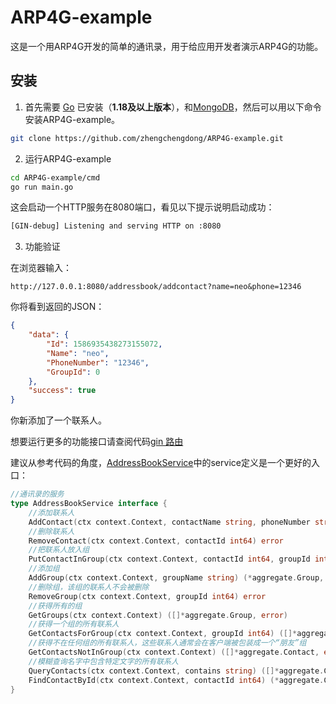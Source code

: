 # ARP4G-example
这是一个用ARP4G开发的简单的通讯录，用于给应用开发者演示ARP4G的功能。

## 安装

1. 首先需要 [Go](https://golang.org/) 已安装（**1.18及以上版本**），和[MongoDB](https://www.mongodb.com/try/download/community)，然后可以用以下命令安装ARP4G-example。

```sh
git clone https://github.com/zhengchengdong/ARP4G-example.git
```


2. 运行ARP4G-example
```sh
cd ARP4G-example/cmd
go run main.go
```
这会启动一个HTTP服务在8080端口，看见以下提示说明启动成功：
```sh
[GIN-debug] Listening and serving HTTP on :8080
```


3. 功能验证


在浏览器输入：
```
http://127.0.0.1:8080/addressbook/addcontact?name=neo&phone=12346
```
你将看到返回的JSON：
```json
{
	"data": {
		"Id": 1586935438273155072,
		"Name": "neo",
		"PhoneNumber": "12346",
		"GroupId": 0
	},
	"success": true
}
```
你新添加了一个联系人。

想要运行更多的功能接口请查阅代码[gin 路由](https://github.com/zhengchengdong/ARP4G-example/blob/master/routers/addressbook.go)

建议从参考代码的角度，[AddressBookService](https://github.com/zhengchengdong/ARP4G-example/blob/master/service/addressbook.go)中的service定义是一个更好的入口：
```go
//通讯录的服务
type AddressBookService interface {
	//添加联系人
	AddContact(ctx context.Context, contactName string, phoneNumber string) (*aggregate.Contact, error)
	//删除联系人
	RemoveContact(ctx context.Context, contactId int64) error
	//把联系人放入组
	PutContactInGroup(ctx context.Context, contactId int64, groupId int64) (*aggregate.Contact, error)
	//添加组
	AddGroup(ctx context.Context, groupName string) (*aggregate.Group, error)
	//删除组，该组的联系人不会被删除
	RemoveGroup(ctx context.Context, groupId int64) error
	//获得所有的组
	GetGroups(ctx context.Context) ([]*aggregate.Group, error)
	//获得一个组的所有联系人
	GetContactsForGroup(ctx context.Context, groupId int64) ([]*aggregate.Contact, error)
	//获得不在任何组的所有联系人，这些联系人通常会在客户端被包装成一个“朋友”组
	GetContactsNotInGroup(ctx context.Context) ([]*aggregate.Contact, error)
	//模糊查询名字中包含特定文字的所有联系人
	QueryContacts(ctx context.Context, contains string) ([]*aggregate.Contact, error)
	FindContactById(ctx context.Context, contactId int64) (*aggregate.Contact, error)
}
```
